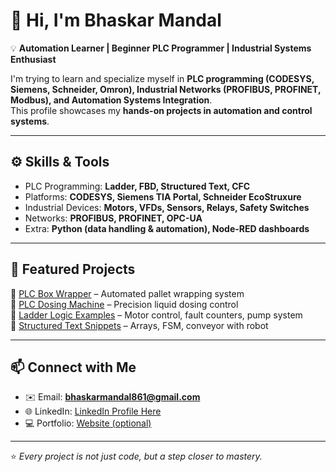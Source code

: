 # 👋 Hi, I'm Bhaskar Mandal  

💡 **Automation Learner | Beginner PLC Programmer | Industrial Systems Enthusiast**  

I'm trying to learn and specialize myself in **PLC programming (CODESYS, Siemens, Schneider, Omron), Industrial Networks (PROFIBUS, PROFINET, Modbus), and Automation Systems Integration**.  
This profile showcases my **hands-on projects in automation and control systems**.  

---

## ⚙️ Skills & Tools
- PLC Programming: **Ladder, FBD, Structured Text, CFC**
- Platforms: **CODESYS, Siemens TIA Portal, Schneider EcoStruxure**
- Industrial Devices: **Motors, VFDs, Sensors, Relays, Safety Switches**
- Networks: **PROFIBUS, PROFINET, OPC-UA**
- Extra: **Python (data handling & automation), Node-RED dashboards**

---

## 📂 Featured Projects
🔹 [PLC Box Wrapper](https://github.com/BhaskarMandal/plc-box-wrapper) – Automated pallet wrapping system  
🔹 [PLC Dosing Machine](https://github.com/BhaskarMandal/plc-dosing-machine) – Precision liquid dosing control  
🔹 [Ladder Logic Examples](https://github.com/BhaskarMandal/ladder-diagram-examples) – Motor control, fault counters, pump system  
🔹 [Structured Text Snippets](https://github.com/BhaskarMandal/structured-text-snippets) – Arrays, FSM, conveyor with robot  

---

## 📫 Connect with Me
- ✉️ Email: **bhaskarmandal861@gmail.com**  
- 🌐 LinkedIn: [LinkedIn Profile Here](#)  
- 💻 Portfolio: [Website (optional)](#)

---
⭐ *Every project is not just code, but a step closer to mastery.*
